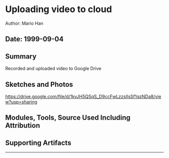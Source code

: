 #  Uploading video to cloud

Author: Mario Han	

Date: 1999-09-04
-----

## Summary
Recorded and uploaded video to Google Drive 

## Sketches and Photos
https://drive.google.com/file/d/1kvJH5QSqS_D9ccFwLzzsIIsSf1qzNDa8/view?usp=sharing

## Modules, Tools, Source Used Including Attribution


## Supporting Artifacts


-----
